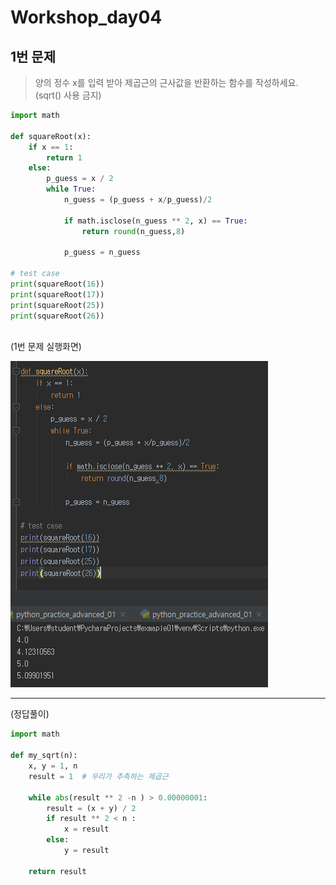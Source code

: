 # Workshop_day04



## 1번 문제

> 양의 정수 x를 입력 받아 제곱근의 근사값을 반환하는 함수를 작성하세요. (sqrt() 사용 금지)

```python
import math

def squareRoot(x):
    if x == 1:
        return 1
    else:
        p_guess = x / 2
        while True:
            n_guess = (p_guess + x/p_guess)/2

            if math.isclose(n_guess ** 2, x) == True:
                return round(n_guess,8)

            p_guess = n_guess

# test case
print(squareRoot(16))
print(squareRoot(17))
print(squareRoot(25))
print(squareRoot(26))
    
```

(1번 문제 실행화면)

![](img/workshop_01.PNG)

----------------------------------------------------------------------

(정답풀이)

```python
import math

def my_sqrt(n):
    x, y = 1, n
    result = 1  # 우리가 추측하는 제곱근

    while abs(result ** 2 -n ) > 0.00000001:
        result = (x + y) / 2
        if result ** 2 < n :
            x = result
        else:
            y = result

    return result
```

